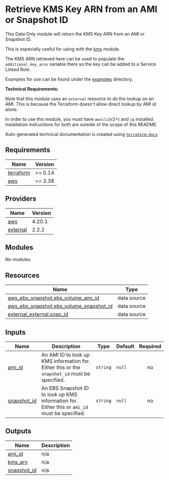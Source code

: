 # Retrieve KMS Key ARN from an AMI or Snapshot ID

This Data Only module will return the KMS Key ARN from an AMI or Snapshot ID.

This is especially useful for using with the [kms](https://registry.terraform.io/modules/so1omon563/kms/aws/latest) module.

The KMS ARN retrieved here can be used to populate the `additional_key_arns` variable there so the key can be added to a Service Linked Role.

Examples for use can be found under the [examples](https://github.com/so1omon563/terraform-aws-aws-ami-snapshot-kms-arn/tree/main/examples) directory.

**Technical Requirements:**

Note that this module uses an `external` resource to do the lookup on an AMI. This is because the Terraform doesn't allow direct lookup by AMI id alone.

In order to use this module, you must have `awscli`(v2+) and `jq` installed. Installation instructions for both are outside of the scope of this README.

<!-- BEGINNING OF PRE-COMMIT-TERRAFORM DOCS HOOK -->
Auto-generated technical documentation is created using [`terraform-docs`](https://terraform-docs.io/)

## Requirements

| Name | Version |
|------|---------|
| <a name="requirement_terraform"></a> [terraform](#requirement\_terraform) | >= 0.14 |
| <a name="requirement_aws"></a> [aws](#requirement\_aws) | >= 3.38 |

## Providers

| Name | Version |
|------|---------|
| <a name="provider_aws"></a> [aws](#provider\_aws) | 4.20.1 |
| <a name="provider_external"></a> [external](#provider\_external) | 2.2.2 |

## Modules

No modules.

## Resources

| Name | Type |
|------|------|
| [aws_ebs_snapshot.ebs_volume_ami_id](https://registry.terraform.io/providers/hashicorp/aws/latest/docs/data-sources/ebs_snapshot) | data source |
| [aws_ebs_snapshot.ebs_volume_snapshot_id](https://registry.terraform.io/providers/hashicorp/aws/latest/docs/data-sources/ebs_snapshot) | data source |
| [external_external.snap_id](https://registry.terraform.io/providers/hashicorp/external/latest/docs/data-sources/external) | data source |

## Inputs

| Name | Description | Type | Default | Required |
|------|-------------|------|---------|:--------:|
| <a name="input_ami_id"></a> [ami\_id](#input\_ami\_id) | An AMI ID to look up KMS information for. Either this or the `snapshot_id` must be specified. | `string` | `null` | no |
| <a name="input_snapshot_id"></a> [snapshot\_id](#input\_snapshot\_id) | An EBS Snapshot ID to look up KMS information for. Either this or `ami_id` must be specified. | `string` | `null` | no |

## Outputs

| Name | Description |
|------|-------------|
| <a name="output_ami_id"></a> [ami\_id](#output\_ami\_id) | n/a |
| <a name="output_kms_arn"></a> [kms\_arn](#output\_kms\_arn) | n/a |
| <a name="output_snapshot_id"></a> [snapshot\_id](#output\_snapshot\_id) | n/a |
<!-- END OF PRE-COMMIT-TERRAFORM DOCS HOOK -->
